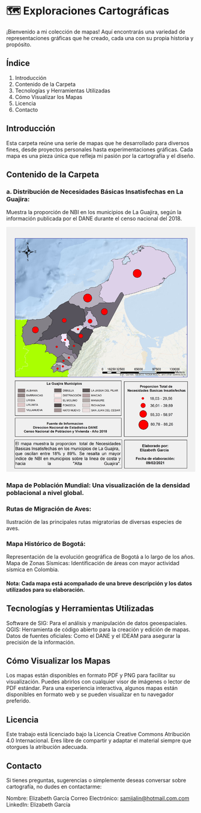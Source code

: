 # 🗺️ Exploraciones Cartográficas

¡Bienvenido a mi colección de mapas! Aquí encontrarás una variedad de representaciones gráficas que he creado, cada una con su propia historia y propósito.

## Índice
1. Introducción
2. Contenido de la Carpeta
3. Tecnologías y Herramientas Utilizadas
4. Cómo Visualizar los Mapas
5. Licencia
6. Contacto

## Introducción

Esta carpeta reúne una serie de mapas que he desarrollado para diversos fines, desde proyectos personales hasta experimentaciones gráficas. Cada mapa es una pieza única que refleja mi pasión por la cartografía y el diseño.

## Contenido de la Carpeta
### a. Distribución de Necesidades Básicas Insatisfechas  en La Guajira:
Muestra la proporción de NBI en los municipios de La Guajira, según la información publicada por el DANE durante el censo nacional del 2018.

![NDB_LG_2018](https://github.com/samijalin/GisVoyage/blob/main/Cartograf%C3%ADa/NBILG.jpg)


### Mapa de Población Mundial: Una visualización de la densidad poblacional a nivel global.
### Rutas de Migración de Aves:
Ilustración de las principales rutas migratorias de diversas especies de aves.
### Mapa Histórico de Bogotá:
Representación de la evolución geográfica de Bogotá a lo largo de los años.
Mapa de Zonas Sísmicas: Identificación de áreas con mayor actividad sísmica en Colombia.

#### Nota: Cada mapa está acompañado de una breve descripción y los datos utilizados para su elaboración.

## Tecnologías y Herramientas Utilizadas

Software de SIG: Para el análisis y manipulación de datos geoespaciales.
QGIS: Herramienta de código abierto para la creación y edición de mapas.
Datos de fuentes oficiales: Como el DANE y el IDEAM para asegurar la precisión de la información.

## Cómo Visualizar los Mapas
Los mapas están disponibles en formato PDF y PNG para facilitar su visualización. Puedes abrirlos con cualquier visor de imágenes o lector de PDF estándar. Para una experiencia interactiva, algunos mapas están disponibles en formato web y se pueden visualizar en tu navegador preferido.

## Licencia
Este trabajo está licenciado bajo la Licencia Creative Commons Atribución 4.0 Internacional. Eres libre de compartir y adaptar el material siempre que otorgues la atribución adecuada.

## Contacto
Si tienes preguntas, sugerencias o simplemente deseas conversar sobre cartografía, no dudes en contactarme:

Nombre: Elizabeth García
Correo Electrónico: samijalin@hotmail.com.com
LinkedIn: Elizabeth García
